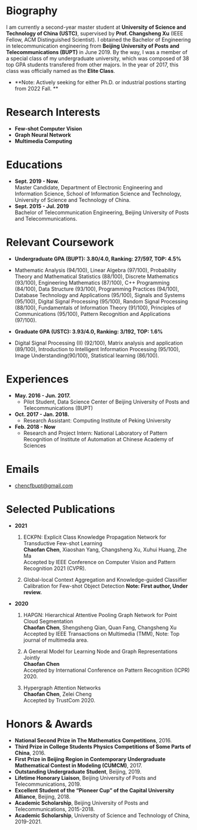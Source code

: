 # Biography
I am currently a second-year master student at **University of Science and Technology of China (USTC)**, supervised by **Prof. Changsheng Xu** (IEEE Fellow, ACM Distinguished Scientist). I obtained the Bachelor of Engineering in telecommunication engineering from **Beijing University of Posts and Telecommunications (BUPT)** in June 2019. By the way, I was a member of a special class of my undergraduate university, which was composed of 38 top GPA students transfered from other majors. In the year of 2017, this class was officially named as the **Elite Class**.

* **Note: Actively seeking for either Ph.D. or industrial postions starting from 2022 Fall. **

# Research Interests

* **Few-shot Computer Vision**
* **Graph Neural Network**
* **Multimedia Computing**
  
# Educations

- **Sept. 2019 - Now.**  
  Master Candidate, Department of Electronic Engineering and Information Science, School of Information Science and Technology, University of Science and Technology of China. 
- **Sept. 2015 - Jul. 2019**  
  Bachelor of Telecommunication Engineering, Beijing University of Posts and Telecommunications.

# Relevant Coursework
* **Undergraduate GPA (BUPT): 3.80/4.0, Ranking: 27/597, TOP: 4.5%**
* Mathematic Analysis (94/100), Linear Algebra (97/100), Probability Theory and Mathematical Statistics (88/100), Discrete Mathematics (93/100), Engineering Mathematics (87/100), C++ Programming (84/100), Data Structure (93/100), Programming Practices (94/100), Database Technology and Applications (95/100), Signals and Systems (95/100), Digital Signal Processing (95/100), Random Signal Processing (88/100), Fundamentals of Information Theory (91/100), Principles of Communications (95/100), Pattern Recognition and Applications (97/100).

* **Graduate GPA (USTC): 3.93/4.0, Ranking: 3/192, TOP: 1.6%**
* Digital Signal Processing (II) (92/100), Matrix analysis and application (89/100), Introduction to Intelligent Information Processing (95/100), Image Understanding(90/100), Statistical learning (86/100).

# Experiences
* **May. 2016 - Jun. 2017.**
  * Pilot Student, Data Science Center of Beijing University of Posts and Telecommunications (BUPT)
* **Oct. 2017 - Jan. 2018.**  
  * Research Assistant: Computing Institute of Peking University
* **Feb. 2018 - Now**  
  * Research and Project Intern: National Laboratory of Pattern Recognition of Institute of Automation at Chinese Academy of Sciences
  
# Emails
* chencfbupt@gmail.com
  
# Selected Publications
* **2021**  

  1. ECKPN: Explicit Class Knowledge Propagation Network for Transductive Few-shot Learning  
  **Chaofan Chen**, Xiaoshan Yang, Changsheng Xu, Xuhui Huang, Zhe Ma   
  Accepted by IEEE Conference on Computer Vision and Pattern Recognition 2021 (CVPR).
  
  2. Global-local Context Aggregation and Knowledge-guided Classifier Calibration for Few-shot Object Detection
  **Note: First author, Under review.**

* **2020**  

  1. HAPGN: Hierarchical Attentive Pooling Graph Network for Point Cloud Segmentation  
  **Chaofan Chen**, Shengsheng Qian, Quan Fang, Changsheng Xu  
  Accepted by IEEE Transactions on Multimedia (TMM), Note: Top journal of multimedia area.
  
  2. A General Model for Learning Node and Graph Representations Jointly  
  **Chaofan Chen**  
  Accepted by International Conference on Pattern Recognition (ICPR) 2020.
  
  3. Hypergraph Attention Networks  
  **Chaofan Chen**, Zelei Cheng  
  Accepted by TrustCom 2020.


# Honors & Awards
* **National Second Prize in The Mathematics Competitions**, 2016.
* **Third Prize in College Students Physics Competitions of Some Parts of China**, 2016.
* **First Prize in Beijing Region in Contemporary Undergraduate Mathematical Contest in Modeling (CUMCM)**, 2017.
* **Outstanding Undergraduate Student**, Beijing, 2019.
* **Lifetime Honorary Liaison**, Beijing University of Posts and Telecommunications, 2019.
* **Excellent Student of the “Pioneer Cup” of the Capital University Alliance**, Beijing, 2018.
* **Academic Scholarship**, Beijing University of Posts and Telecommunications, 2015-2018.
* **Academic Scholarship**, University of Science and Technology of China, 2019-2021.

